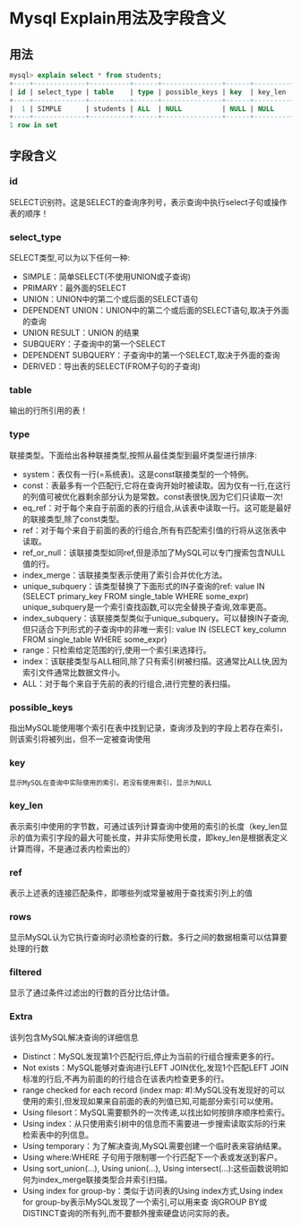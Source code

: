 # Mysql Explain用法及字段含义

## 用法

```sql
mysql> explain select * from students;
+----+-------------+----------+------+---------------+------+---------+------+------+-------+
| id | select_type | table    | type | possible_keys | key  | key_len | ref  | rows | Extra |
+----+-------------+----------+------+---------------+------+---------+------+------+-------+
|  1 | SIMPLE      | students | ALL  | NULL          | NULL | NULL    | NULL |    3 |       |
+----+-------------+----------+------+---------------+------+---------+------+------+-------+
1 row in set
```

## 字段含义
### id
SELECT识别符。这是SELECT的查询序列号，表示查询中执行select子句或操作表的顺序！
### select_type
SELECT类型,可以为以下任何一种:
- SIMPLE：简单SELECT(不使用UNION或子查询)
- PRIMARY：最外面的SELECT
- UNION：UNION中的第二个或后面的SELECT语句
- DEPENDENT UNION：UNION中的第二个或后面的SELECT语句,取决于外面的查询
- UNION RESULT：UNION 的结果
- SUBQUERY：子查询中的第一个SELECT
- DEPENDENT SUBQUERY：子查询中的第一个SELECT,取决于外面的查询
- DERIVED：导出表的SELECT(FROM子句的子查询)
### table
输出的行所引用的表！

### type
联接类型。下面给出各种联接类型,按照从最佳类型到最坏类型进行排序:
- system：表仅有一行(=系统表)。这是const联接类型的一个特例。
- const：表最多有一个匹配行,它将在查询开始时被读取。因为仅有一行,在这行的列值可被优化器剩余部分认为是常数。const表很快,因为它们只读取一次!
- eq_ref：对于每个来自于前面的表的行组合,从该表中读取一行。这可能是最好的联接类型,除了const类型。
- ref：对于每个来自于前面的表的行组合,所有有匹配索引值的行将从这张表中读取。
- ref_or_null：该联接类型如同ref,但是添加了MySQL可以专门搜索包含NULL值的行。
- index_merge：该联接类型表示使用了索引合并优化方法。
- unique_subquery：该类型替换了下面形式的IN子查询的ref: value IN (SELECT primary_key FROM single_table WHERE some_expr) unique_subquery是一个索引查找函数,可以完全替换子查询,效率更高。
- index_subquery：该联接类型类似于unique_subquery。可以替换IN子查询,但只适合下列形式的子查询中的非唯一索引: value IN (SELECT key_column FROM single_table WHERE some_expr)
- range：只检索给定范围的行,使用一个索引来选择行。
- index：该联接类型与ALL相同,除了只有索引树被扫描。这通常比ALL快,因为索引文件通常比数据文件小。
- ALL：对于每个来自于先前的表的行组合,进行完整的表扫描。

### possible_keys
指出MySQL能使用哪个索引在表中找到记录，查询涉及到的字段上若存在索引，则该索引将被列出，但不一定被查询使用

### key
`显示MySQL在查询中实际使用的索引，若没有使用索引，显示为NULL`

### key_len
表示索引中使用的字节数，可通过该列计算查询中使用的索引的长度（key_len显示的值为索引字段的最大可能长度，并非实际使用长度，即key_len是根据表定义计算而得，不是通过表内检索出的）

### ref
表示上述表的连接匹配条件，即哪些列或常量被用于查找索引列上的值

### rows
显示MySQL认为它执行查询时必须检查的行数。多行之间的数据相乘可以估算要处理的行数

### filtered
显示了通过条件过滤出的行数的百分比估计值。

### Extra
该列包含MySQL解决查询的详细信息
- Distinct：MySQL发现第1个匹配行后,停止为当前的行组合搜索更多的行。
- Not exists：MySQL能够对查询进行LEFT JOIN优化,发现1个匹配LEFT JOIN标准的行后,不再为前面的的行组合在该表内检查更多的行。
- range checked for each record (index map: #):MySQL没有发现好的可以使用的索引,但发现如果来自前面的表的列值已知,可能部分索引可以使用。
- Using filesort：MySQL需要额外的一次传递,以找出如何按排序顺序检索行。
- Using index：从只使用索引树中的信息而不需要进一步搜索读取实际的行来检索表中的列信息。
- Using temporary：为了解决查询,MySQL需要创建一个临时表来容纳结果。
- Using where:WHERE 子句用于限制哪一个行匹配下一个表或发送到客户。
- Using sort_union(…), Using union(…), Using intersect(…):这些函数说明如何为index_merge联接类型合并索引扫描。
- Using index for group-by：类似于访问表的Using index方式,Using index for group-by表示MySQL发现了一个索引,可以用来查 询GROUP BY或DISTINCT查询的所有列,而不要额外搜索硬盘访问实际的表。
